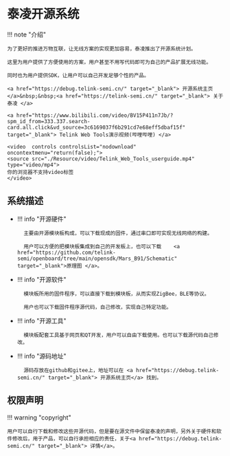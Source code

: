 # 泰凌开源系统

!!! note "介绍"

    为了更好的推进万物互联，让无线方案的实现更加容易，泰凌推出了开源系统计划。

    这里为用户提供了方便使用的方案，用户甚至不用写代码即可为自己的产品扩展无线功能。

    同时也为用户提供SDK，让用户可以自己开发足够个性的产品。

    <a href="https://debug.telink-semi.cn/" target="_blank"> 开源系统主页 </a>&nbsp;&nbsp;<a href="https://telink-semi.cn/" target="_blank"> 关于泰凌 </a>     

    <a href="https://www.bilibili.com/video/BV15P411n7Jb/?spm_id_from=333.337.search-card.all.click&vd_source=3c6169037f6b291cd7e68eff5dbaf15f" target="_blank"> Telink Web Tools演示视频(哔哩哔哩) </a>

    <video  controls controlsList="nodownload" oncontextmenu="return(false);"> 
    <source src="./Resource/video/Telink_Web_Tools_userguide.mp4" type="video/mp4">
    你的浏览器不支持video标签
    </video>

## 系统描述

* !!! info "开源硬件"

        主要由开源模块板构成，可以下载现成的固件，通过串口即可实现无线网络的构建。

        用户可以方便的把模块板集成到自己的开发板上，也可以下载    <a href="https://github.com/telink-semi/openboard/tree/main/opensdk/Mars_B91/Schematic" target="_blank">原理图 </a>。

* !!! info "开源软件"

        模块板所用的固件程序，可以直接下载到模块板，从而实现ZigBee，BLE等协议。

        用户也可以下载固件程序源代码，自己修改，实现自己特定功能。


* !!! info "开源工具"

        模块板配套工具基于网页和QT开发，用户可以自由下载使用。也可以下载源代码自己修改。

* !!! info "源码地址"

        源码存放在github和gitee上，地址可以在 <a href="https://debug.telink-semi.cn/" target="_blank"> 开源系统主页</a> 找到。

## 权限声明

!!! warning "copyright"

    用户可以自行下载和修改这些开源代码，但是要在源文件中保留泰凌的声明，另外关于硬件和软件修改后，用于产品，可以自行承担相应的责任，关于<a href="https://debug.telink-semi.cn/" target="_blank"> 详情</a>。